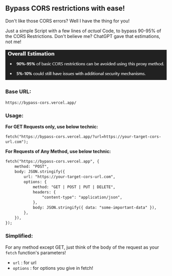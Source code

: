 ## Bypass CORS restrictions with ease!

Don't like those CORS errors? Well I have the thing for you!

Just a simple Script with a few lines of _actual_ Code, to bypass 90-95% of the CORS Restrictions. Don't believe me? ChatGPT gave that estimations, not me!
</br>
</br>
![ChatGPT Estimations](./chatgpt_estimations.png)

### Base URL:

```
https://bypass-cors.vercel.app/
```

### Usage:

**For GET Requests only, use below technic:**

```node js
fetch("https://bypass-cors.vercel.app/?url=https://your-target-cors-url.com");
```

**For Requests of Any Method, use below technic:**

```node js
fetch("https://bypass-cors.vercel.app", {
    method: "POST",
    body: JSON.stringify({
        url: "https://your-target-cors-url.com",
        options: {
            method: "GET | POST | PUT | DELETE",
            headers: {
                "content-type": "application/json",
            },
            body: JSON.stringify({ data: "some-important-data" }),
        },
    }),
});
```

### Simplified:

For any method except GET, just think of the body of the request as your `fetch` function's parameters!

-   `url` : for url
-   `options` : for options you give in fetch!
